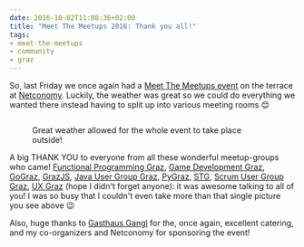 ```yaml
---
date: 2016-10-02T11:08:36+02:00
title: "Meet The Meetups 2016: Thank you all!"
tags:
- meet-the-meetups
- community
- graz
---
```


So, last Friday we once again had a [Meet The Meetups event][mtm] on the terrace
at [Netconomy][]. Luckily, the weather was great so we could do everything we wanted
there instead having to split up into various meeting rooms 😊

<figure>
<img src="/media/2016/mtm2016.jpg" alt="" />
<figcaption><p>Great weather allowed for the whole event to take place outside!</p></figcaption>
</figure>

A big THANK YOU to everyone from all these wonderful meetup-groups who came!
[Functional Programming Graz][], [Game Development Graz][], [GoGraz][],
[GrazJS][], [Java User Group Graz][], [PyGraz][], [STG][],
[Scrum User Group Graz][], [UX Graz][] (hope I didn't forget anyone):
it was awesome talking to all of you! I was so busy that I couldn't even take
more than that single picture you see above 😉

Also, huge thanks to [Gasthaus Gangl](http://www.gasthaus-gangl.at/) for the,
once again, excellent catering, and my co-organizers and Netconomy for
sponsoring the event!

[Game Development Graz]: http://gamedevgraz.at/
[GoGraz]: https://gograz.org
[PyGraz]: https://pygraz.org
[Functional Programming Graz]: https://www.meetup.com/Functional-Programming-Graz/
[java user group graz]: https://www.meetup.com/Java-User-Group-Graz/
[stg]: http://michael-prokop.at/stg/
[scrum user group graz]: https://www.meetup.com/Scrum-User-Group-Graz/
[ux graz]: https://uxgraz.iicm.tugraz.at/
[grazjs]: https://www.meetup.com/grazjs/
[mtm]: https://meet-the-meetups.org/events/graz-2016/
[netconomy]: https://www.netconomy.net/

